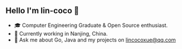## Hello I'm lin-coco 👋
- 🎓 Computer Engineering Graduate & Open Source enthusiast.
- 🌱 Currently working in Nanjing, China.
- 💬 Ask me about Go, Java and my projects on [lincocoxue@qq.com](mailto:lincocoxue@qq.com)

